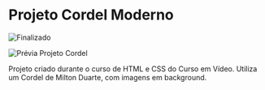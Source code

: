 # Projeto Cordel Moderno
![Finalizado](https://img.shields.io/badge/STATUS-FINALIZADO-success)

![Prévia Projeto Cordel](https://github.com/marioander/projeto-cordel/assets/105558288/fea17e6f-cc6b-400b-b84e-2a90c4e13ad4)


Projeto criado durante o curso de HTML e CSS do Curso em Vídeo. Utiliza um Cordel de Milton Duarte, com imagens em background.
